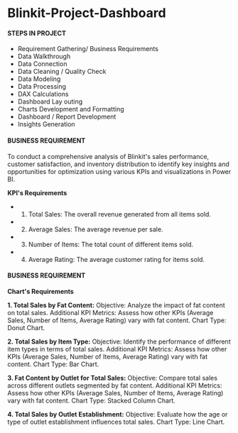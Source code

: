 # Blinkit-Project-Dashboard

#### STEPS IN PROJECT
- Requirement Gathering/ Business Requirements
- Data Walkthrough
- Data Connection
- Data Cleaning / Quality Check
- Data Modeling
- Data Processing
- DAX Calculations
- Dashboard Lay outing
- Charts Development and Formatting
- Dashboard / Report Development
- Insights Generation

#### BUSINESS REQUIREMENT
To conduct a comprehensive analysis of Blinkit's sales performance, customer satisfaction, and inventory distribution to identify key insights and opportunities for optimization using various KPIs and visualizations in Power BI.

**KPI's Requirements**
- 1. Total Sales: The overall revenue generated from all items sold.
- 2. Average Sales: The average revenue per sale.
- 3. Number of Items: The total count of different items sold.
- 4. Average Rating: The average customer rating for items sold.

#### BUSINESS REQUIREMENT

**Chart's Requirements**

**1. Total Sales by Fat Content:**
Objective: Analyze the impact of fat content on total sales.
Additional KPI Metrics: Assess how other KPIs (Average Sales, Number of Items, Average Rating) vary with fat content.
Chart Type: Donut Chart.

**2. Total Sales by Item Type:**
Objective: Identify the performance of different item types in terms of total sales.
Additional KPI Metrics: Assess how other KPIs (Average Sales, Number of Items, Average Rating) vary with fat content.
Chart Type: Bar Chart.

**3. Fat Content by Outlet for Total Sales:**
Objective: Compare total sales across different outlets segmented by fat content.
Additional KPI Metrics: Assess how other KPIs (Average Sales, Number of Items, Average Rating) vary with fat content.
Chart Type: Stacked Column Chart.

**4. Total Sales by Outlet Establishment:**
Objective: Evaluate how the age or type of outlet establishment influences total sales.
Chart Type: Line Chart.
